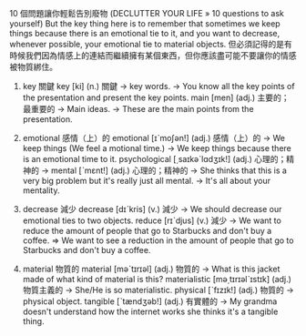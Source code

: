 10 個問題讓你輕鬆告別廢物 (DECLUTTER YOUR LIFE » 10 questions to ask yourself)
But the key thing here is to remember that sometimes we keep things because there is an emotional tie to it, and you want to decrease, whenever possible, your emotional tie to material objects.
但必須記得的是有時候我們因為情感上的連結而繼續擁有某個東西，但你應該盡可能不要讓你的情感被物質綁住。

1. key  關鍵
key  [ki]  (n.)  關鍵
-> key words.
-> You know all the key points of the presentation and present the key points.
main  [men]  (adj.)  主要的；最重要的
-> Main ideas.
-> These are the main points from the presentation.
2. emotional   感情（上）的
emotional  [ɪˋmoʃən!]  (adj.)   感情（上）的
-> We keep things (We feel a motional time.)
-> We keep things because there is an emotional time to it.
psychological  [͵saɪkəˋlɑdʒɪk!]  (adj.)  心理的；精神的
->
mental  [ˋmɛnt!]  (adj.)  心理的；精神的
-> She thinks that this is a very big problem but it's really just all mental.
-> It's all about your mentality.
3. decrease  減少
decrease  [dɪˋkris]  (v.)  減少
-> We should decrease our emotional ties to two objects.
reduce  [rɪˋdjus]  (v.)  減少
-> We want to reduce the amount of people that go to Starbucks and don't buy a coffee. =>
We want to see a reduction in the amount of people that go to Starbucks and don't buy a coffee.

4. material  物質的
material  [məˋtɪrɪəl]  (adj.)  物質的
-> What is this jacket made of what kind of material is this?
materialistic  [mə͵tɪrɪəlˋɪstɪk]  (adj.)  物質主義的
-> She/He is so materialistic.
physical  [ˋfɪzɪk!]  (adj.)  物質的
-> physical object.
tangible  [ˋtændʒəb!]  (adj.)  有實體的
-> My grandma doesn't understand how the internet works she thinks it's a tangible thing.